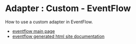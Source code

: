 # Adapter : Custom - EventFlow

How to use a custom adapter in EventFlow.

* [eventflow main page](src/site/markdown/index.md)
* [eventflow generated html site documentation](https://plord12.github.io/samples/10.4.0-SNAPSHOT/./adapter/custom/eventflow)
